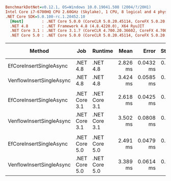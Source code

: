 ``` ini

BenchmarkDotNet=v0.12.1, OS=Windows 10.0.19041.508 (2004/?/20H1)
Intel Core i7-6700HQ CPU 2.60GHz (Skylake), 1 CPU, 8 logical and 4 physical cores
.NET Core SDK=5.0.100-rc.1.20452.10
  [Host]        : .NET Core 5.0.0 (CoreCLR 5.0.20.45114, CoreFX 5.0.20.45114), X64 RyuJIT
  .NET 4.8      : .NET Framework 4.8 (4.8.4220.0), X64 RyuJIT
  .NET Core 3.1 : .NET Core 3.1.7 (CoreCLR 4.700.20.36602, CoreFX 4.700.20.37001), X64 RyuJIT
  .NET Core 5.0 : .NET Core 5.0.0 (CoreCLR 5.0.20.45114, CoreFX 5.0.20.45114), X64 RyuJIT


```
|                   Method |           Job |       Runtime |     Mean |     Error |    StdDev | Ratio | RatioSD |   Gen 0 |  Gen 1 | Gen 2 | Allocated |
|------------------------- |-------------- |-------------- |---------:|----------:|----------:|------:|--------:|--------:|-------:|------:|----------:|
|  EfCoreInsertSingleAsync |      .NET 4.8 |      .NET 4.8 | 2.826 ms | 0.0432 ms | 0.0405 ms |  1.00 |    0.00 | 31.2500 | 7.8125 |     - | 101.85 KB |
| VenflowInsertSingleAsync |      .NET 4.8 |      .NET 4.8 | 3.424 ms | 0.0585 ms | 0.1155 ms |  1.21 |    0.06 |  3.9063 |      - |     - |  20.22 KB |
|                          |               |               |          |           |           |       |         |         |        |       |           |
|  EfCoreInsertSingleAsync | .NET Core 3.1 | .NET Core 3.1 | 2.618 ms | 0.0425 ms | 0.0332 ms |  1.00 |    0.00 | 23.4375 | 3.9063 |     - |  81.52 KB |
| VenflowInsertSingleAsync | .NET Core 3.1 | .NET Core 3.1 | 3.502 ms | 0.0808 ms | 0.2318 ms |  1.31 |    0.06 |       - |      - |     - |  10.77 KB |
|                          |               |               |          |           |           |       |         |         |        |       |           |
|  EfCoreInsertSingleAsync | .NET Core 5.0 | .NET Core 5.0 | 2.491 ms | 0.0479 ms | 0.0570 ms |  1.00 |    0.00 | 19.5313 | 3.9063 |     - |  76.64 KB |
| VenflowInsertSingleAsync | .NET Core 5.0 | .NET Core 5.0 | 3.389 ms | 0.0614 ms | 0.1027 ms |  1.36 |    0.06 |       - |      - |     - |  10.71 KB |
